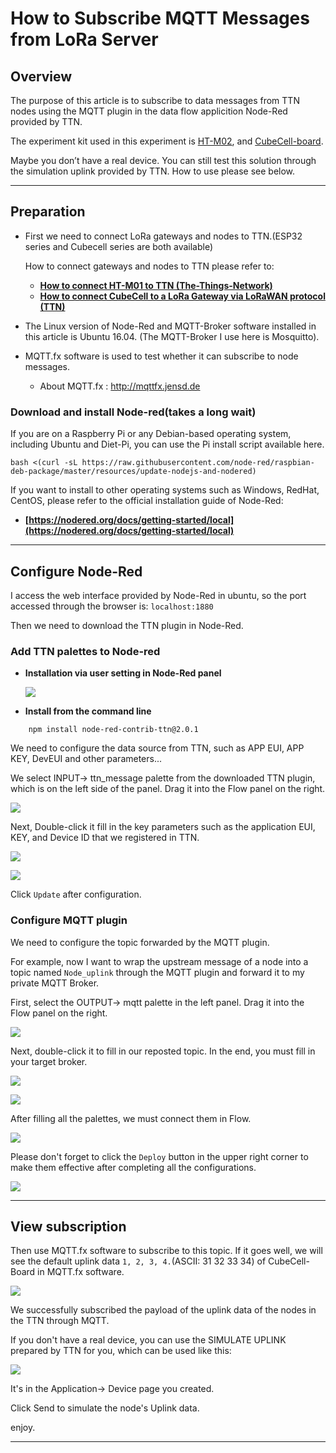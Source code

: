 # How to Subscribe MQTT Messages from LoRa Server
## Overview

The purpose of this article is to subscribe to data messages from TTN nodes using the MQTT plugin in the data flow applicition Node-Red provided by TTN.

The experiment kit used in this experiment is [HT-M02](https://heltec.org/project/ht-m02/), and [CubeCell-board](https://heltec.org/project/htcc-ab01/).

Maybe you don’t have a real device. You can still test this solution through the simulation uplink provided by TTN. How to use please see below.

----------
## Preparation

- First we need to connect LoRa gateways and nodes to TTN.(ESP32 series and Cubecell series are both available)

  How to connect gateways and nodes to TTN please refer to:

  - **[How to connect HT-M01 to TTN (The-Things-Network)](https://heltec-automation-docs.readthedocs.io/en/latest/gateway/ht-m01/connect_to_server.html#connect-to-ttn)**
  - **[How to connect CubeCell to a LoRa Gateway via LoRaWAN protocol (TTN)](https://heltec-automation-docs.readthedocs.io/en/latest/cubecell/lorawan/connect_to_gateway.html)**

- The Linux version of Node-Red and MQTT-Broker software installed in this article is Ubuntu 16.04. (The MQTT-Broker I use here is Mosquitto).

- MQTT.fx software is used to test whether it can subscribe to node messages.

  - About MQTT.fx : http://mqttfx.jensd.de 

### Download and install Node-red(takes a long wait)

If you are on a Raspberry Pi or any Debian-based operating system, including Ubuntu and Diet-Pi, you can use the Pi install script available here.

```Shell
bash <(curl -sL https://raw.githubusercontent.com/node-red/raspbian-deb-package/master/resources/update-nodejs-and-nodered)
```

If you want to install to other operating systems such as Windows, RedHat, CentOS, please refer to the official installation guide of Node-Red:
  - **[https://nodered.org/docs/getting-started/local](https://nodered.org/docs/getting-started/local)**

------------------
## Configure Node-Red

I access the web interface provided by Node-Red in ubuntu, so the port accessed through the browser is: `localhost:1880`

Then we need to download the TTN plugin in Node-Red.

### Add TTN palettes to Node-red

  - **Installation via user setting in Node-Red panel**

    ![](img/subscribe_mqtt_messages/01.png)

  - **Install from the command line**
```Shell
    npm install node-red-contrib-ttn@2.0.1
```
We need to configure the data source from TTN, such as APP EUI, APP KEY, DevEUI and other parameters...

We select INPUT-> ttn_message palette from the downloaded TTN plugin, which is on the left side of the panel.	Drag it into the Flow panel on the right.

![](img/subscribe_mqtt_messages/13.png)

Next, Double-click it fill in the key parameters such as the application EUI, KEY, and Device ID that we registered in TTN.

![](img/subscribe_mqtt_messages/03.png)

![](img/subscribe_mqtt_messages/04.png)

Click `Update` after configuration.

### Configure MQTT plugin

We need to configure the topic forwarded by the MQTT plugin.

For example, now I want to wrap the upstream message of a node into a topic named `Node_uplink` through the MQTT plugin and forward it to my private MQTT Broker. 

First, select the OUTPUT-> mqtt palette in the left panel. Drag it into the Flow panel on the right.

![](img/subscribe_mqtt_messages/05.png)

Next, double-click it to fill in our reposted topic. In the end, you must fill in your target broker.

![](img/subscribe_mqtt_messages/06.png)

![](img/subscribe_mqtt_messages/07.png)



After filling all the palettes, we must connect them in Flow.

![](img/subscribe_mqtt_messages/08.png)

Please don't forget to click the `Deploy` button in the upper right corner to make them effective after completing all the configurations.

![](img/subscribe_mqtt_messages/09.png)

------------------
## View subscription

Then use MQTT.fx software to subscribe to this topic. If it goes well, we will see the default uplink data  `1, 2, 3, 4.`(ASCII: 31 32 33 34) of CubeCell-Board in MQTT.fx software.

![](img/subscribe_mqtt_messages/10.png)

We successfully subscribed the payload of the uplink data of the nodes in the TTN through MQTT. 

If you don't have a real device, you can use the SIMULATE UPLINK prepared by TTN for you, which can be used like this:

![](img/subscribe_mqtt_messages/11.png)

It's in the Application-> Device page you created.

Click Send to simulate the node's Uplink data.

enjoy.

---------------------